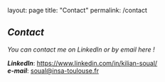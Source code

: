 layout: page
title: "Contact"
permalink: /contact

## **_Contact_**  

_You can contact me on LinkedIn or by email here !_

**_LinkedIn_**: https://www.linkedin.com/in/kilian-soual/  
**_e-mail_**: soual@insa-toulouse.fr 
